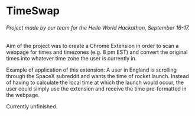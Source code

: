 # TimeSwap

###### Project made by our team for the Hello World Hackathon, September 16-17.
Aim of the project was to create a Chrome Extension in order to scan a webpage for times and timezones (e.g. 8 pm EST) and convert the original times into whatever time zone the user is currently in.

Example of application of this extension: A user in England is scrolling through the SpaceX subreddit and wants the time of rocket launch. Instead of having to calculate the local time at which the launch would occur, the user could simply use the extension and receive the time pre-formatted in the webpage.

Currently unfinished.
